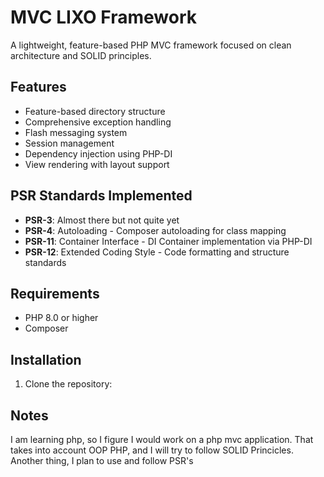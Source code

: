 # MVC LIXO Framework

A lightweight, feature-based PHP MVC framework focused on clean architecture and SOLID principles.

## Features

- Feature-based directory structure
- Comprehensive exception handling
- Flash messaging system
- Session management
- Dependency injection using PHP-DI
- View rendering with layout support

## PSR Standards Implemented

- **PSR-3**: Almost there but not quite yet
- **PSR-4**: Autoloading - Composer autoloading for class mapping
- **PSR-11**: Container Interface - DI Container implementation via PHP-DI
- **PSR-12**: Extended Coding Style - Code formatting and structure standards

## Requirements

- PHP 8.0 or higher
- Composer

## Installation

1. Clone the repository:

## Notes
I am learning php, so I figure I would work on a php mvc application. That takes into account OOP PHP, and I will try to follow SOLID Princicles.  
Another thing, I plan to use and follow PSR's
